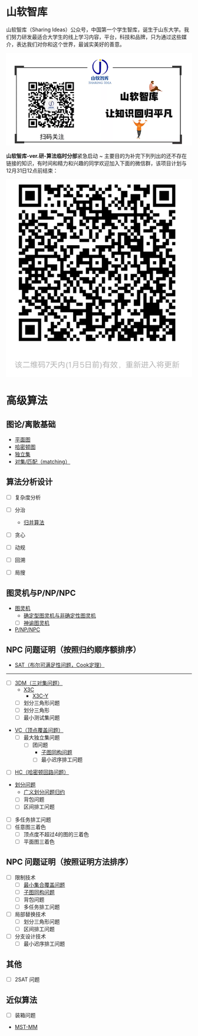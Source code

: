 # 山软智库

山软智库（Sharing Ideas）公众号，中国第一个学生智库，诞生于山东大学。我们努力研发最适合大学生的线上学习内容，平台，科技和品牌，只为通过这些媒介，表达我们对你和这个世界，最诚实美好的善意。

![](./fig/sharingidea.png)

**山软智库-ver.研-算法临时分部**紧急启动 ~ 主要目的为补完下列列出的还不存在链接的知识，有时间和精力和兴趣的同学欢迎加入下面的微信群，该项目计划与12月31日12点前结束：

![](./fig/group.png)



# 高级算法


## 图论/离散基础

 - [平面图](./GraphTheory/1.html)
 - [哈密顿图](./GraphTheory/2.html)
 - [独立集](./GraphTheory/3.html)
 - [对集/匹配（matching）](./GraphTheory/4.html)


## 算法分析设计
 - [ ] 复杂度分析
 - [ ] 分治
   - [归并算法](https://sailist.github.io/AdAlgo/doc/1.html)
 - [ ] 贪心
 - [ ] 动规
 - [ ] 回溯
 - [ ] 局搜


## 图灵机与P/NP/NPC
 - [图灵机](./turing/1.html)
   - [确定型图灵机与非确定性图灵机](./turing/2.html)
   - [ ] [神谕图灵机](./turing/3.html)
 - [P/NP/NPC](./turing/4.html)

## NPC 问题证明（按照归约顺序额排序）

 - [SAT（布尔可满足性问题，Cook定理）](./doc/sat.html)
---

 - [ ] [3DM（三对集问题）](doc/3dm.html)
   - [X3C](doc/x3c.html)
     - [X3C-Y](./doc/3.html)
   - [ ] 划分三角形问题
   - [ ] 划分三角形
   - [ ] 最小测试集问题
 - [VC（顶点覆盖问题）](./doc/vc.html)
   - [ ] 最大独立集问题
     - [ ] 团问题
       - [子图同构问题](./doc/sgi.html)
       - [ ] 最小迟序排工问题
 - [ ] [HC（哈密顿回路问题）](./doc/hc.html)
 - [划分问题](./doc/par.html)
   - [广义划分问题归约](./doc/2.html)
   - [ ] 背包问题
   - [ ] 区间排工问题
 - [ ] 多任务排工问题
 - [ ] 任意图三着色
   - [ ] 顶点度不超过4的图的三着色
   - [ ] 平面图三着色

## NPC 问题证明（按照证明方法排序）
 - [ ] 限制技术
   - [ ] [最小集合覆盖问题](./doc/mc.html)
   - [ ] [子图同构问题](./doc/sgi.html)
   - [ ] 背包问题
   - [ ] 多任务排工问题
 - [ ] 局部替换技术
   - [ ] 划分三角形问题
   - [ ] 区间排工问题
 - [ ] 分支设计技术
   - [ ] 最小迟序排工问题

## 其他
 - [ ] 2SAT 问题

## 近似算法
 - [ ] 装箱问题 
 - [MST-MM](https://sailist.github.io/AdAlgo/doc/4.html)
